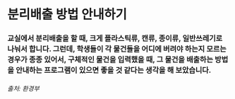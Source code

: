 # 분리배출 방법 안내하기
### 교실에서 분리배출을 할 때, 크게 플라스틱류, 캔류, 종이류, 일반쓰레기로 나눠서 합니다. 그런데, 학생들이 각 물건들을 어디에 버려야 하는지 모르는 경우가 종종 있어서, 구체적인 물건을 입력했을 때, 그 물건을 배출하는 방법을 안내하는 프로그램이 있으면 좋을 것 같다는 생각을 해 보았습니다.

###### 출처: 환경부
